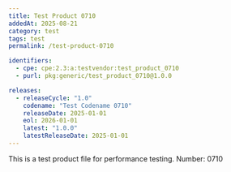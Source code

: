 ```yaml
---
title: Test Product 0710
addedAt: 2025-08-21
category: test
tags: test
permalink: /test-product-0710

identifiers:
  - cpe: cpe:2.3:a:testvendor:test_product_0710
  - purl: pkg:generic/test_product_0710@1.0.0

releases:
  - releaseCycle: "1.0"
    codename: "Test Codename 0710"
    releaseDate: 2025-01-01
    eol: 2026-01-01
    latest: "1.0.0"
    latestReleaseDate: 2025-01-01
---
```


This is a test product file for performance testing. Number: 0710
